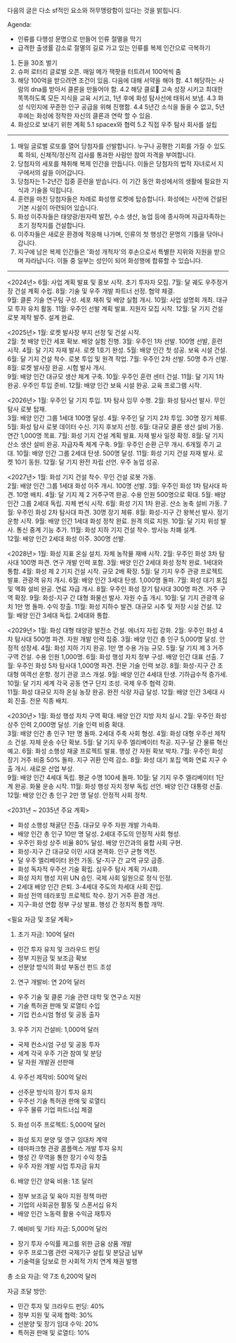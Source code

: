 다음의 글은 다소 sf적인 요소와 허무맹랑함이 있다는 것을 밝힙니다.

Agenda:
- 인류를 다행성 문명으로 만들어 인류 절멸을 막기
- 급격한 출생률 감소로 절멸의 길로 가고 있는 인류를 복제 인간으로 극복하기


1. 돈을 30조 벌기
3. 슈퍼 로터리 글로벌 오픈. 매일 메가 잭팟을 터트려서 100억씩 줌
4. 해당 100억을 받으려면 조건이 있음. 다음에 대해 서약을 해야 함.
    4.1 해당하는 사람의 dna를 받아서 클론을 만들어야 함.
    4.2 해당 클로 고속 성장 시키고 최대한 똑똑하도록 모든 지식을 교육 시키고, 1년 후에 화성 탐사선에 태워서 보냄.
    4.3 화성 식민지에 꾸준한 인구 공급을 위해 진행함.
    4.4 5년간 소식을 들을 수 없고, 5년 후에는 화성에 정착한 자신의 클론과 연락 할 수 있음.
5. 화성으로 보내기 위한 계획
    5.1 spacex와 협력
    5.2 직접 우주 탐사 회사를 설립

---

1. 매일 글로벌 로또를 열어 당첨자를 선발합니다. 누구나 공평한 기회를 가질 수 있도록 하되, 신체적/정신적 검사를 통과한 사람만 참여 자격을 부여합니다.
2. 당첨자의 세포를 채취해 복제 인간을 만듭니다. 이들은 당첨자의 법적 자녀로서 지구에서의 삶을 이어갑니다.
3. 당첨자는 1-2년간 집중 훈련을 받습니다. 이 기간 동안 화성에서의 생활에 필요한 지식과 기술을 익힙니다.
4. 훈련을 마친 당첨자들은 차례로 화성행 로켓에 탑승합니다. 화성에는 사전에 건설된 기본 시설이 마련되어 있습니다.
5. 화성 이주자들은 태양광/원자력 발전, 수소 생산, 농업 등에 종사하며 자급자족하는 초기 정착지를 건설합니다.
6. 이주자들은 새로운 환경에 적응해 나가며, 인류의 첫 행성간 문명의 기틀을 닦아나갑니다.
7. 지구에 남은 복제 인간들은 '화성 개척자'의 후손으로서 특별한 지위와 지원을 받으며 자라납니다. 이들 중 일부는 성인이 되어 화성행에 합류할 수 있습니다.

---

<2024년>
6월: 사업 계획 발표 및 홍보 시작. 초기 투자자 모집. 
7월: 달 궤도 우주정거장 건설 계획 수립.
8월: 기술 및 우주 개발 파트너 선정. 협약 체결.  
9월: 클론 기술 연구팀 구성. 세포 채취 및 배양 실험 개시.
10월: 사업 설명회 개최. 대규모 투자 유치 활동.
11월: 우주인 선발 계획 발표. 지원자 모집 시작.
12월: 달 기지 건설 로봇 제작 발주. 설계 완료.

<2025년>
1월: 로켓 발사장 부지 선정 및 건설 시작.  
2월: 첫 배양 인간 세포 확보. 배양 실험 진행.
3월: 우주인 1차 선발. 100명 선발, 훈련 시작.
4월: 달 기지 자재 발사. 로켓 1호기 완성.
5월: 배양 인간 첫 성공. 보육 시설 건설.
6월: 달 기지 건설 착수. 로봇 투입 및 원격 작업.
7월: 우주인 2차 선발. 50명 추가 선발.
8월: 로켓 발사장 완공. 시험 발사 개시.  
9월: 배양 인간 대규모 생산 체계 구축.
10월: 우주인 훈련 센터 건설. 
11월: 달 기지 1차 완공. 우주인 투입 준비.
12월: 배양 인간 보육 시설 완공. 교육 프로그램 시작.

<2026년>
1월: 우주인 달 기지 투입. 1차 탐사 임무 수행.
2월: 화성 탐사선 발사. 무인 탐사 로봇 탑재.  
3월: 배양 인간 그룹 1세대 100명 달성. 
4월: 우주인 달 기지 2차 투입. 30명 장기 체류.
5월: 화성 탐사 로봇 데이터 수신. 기지 후보지 선정.
6월: 대규모 클론 생산 설비 가동. 연간 1,000명 목표.
7월: 화성 기지 건설 계획 발표. 자재 발사 일정 확정.
8월: 달 기지 산소 생산 설비 완공. 자급자족 체계 구축.
9월: 우주인 순환 근무 개시. 6개월 주기 교대.
10월: 배양 인간 그룹 2세대 탄생. 500명 달성.
11월: 화성 기지 건설 자재 발사. 로켓 10기 동원.
12월: 달 기지 완전 자립 선언. 우주 농업 성공.

<2027년>
1월: 화성 기지 건설 착수. 무인 건설 로봇 가동.  
2월: 배양 인간 그룹 1세대 화성 이주 개시. 100명 선발.
3월: 우주인 화성 1차 탐사대 파견. 10명 배치.
4월: 달 기지 제 2 거주구역 완공. 수용 인원 500명으로 확대.
5월: 배양 인간 그룹 2세대 독립. 자체 번식 시작.
6월: 화성 기지 1차 완공. 산소 농축 설비 가동.
7월: 우주인 화성 2차 탐사대 파견. 30명 장기 체류.
8월: 화성-지구 간 왕복선 발사. 정기 운항 시작. 
9월: 배양 인간 1세대 화성 정착 완료. 원격 의료 지원.
10월: 달 기지 위성 발사. 통신 중계 기능 추가.
11월: 화성 지하 기지 건설 착수. 방사능 차폐 설계.  
12월: 배양 인간 2세대 화성 이주. 300명 선발.

<2028년>
1월: 화성 지표 온실 설치. 자체 농작물 재배 시작.
2월: 우주인 화성 3차 탐사대 100명 파견. 연구 개발 인력 포함.
3월: 배양 인간 2세대 화성 정착 완료. 1세대와 통합.
4월: 화성 제 2 기지 건설 시작. 규모 2배 확장.
5월: 달 기지 우주 관광 프로젝트 발표. 관광객 유치 개시.
6월: 배양 인간 3세대 탄생. 1,000명 돌파. 
7월: 화성 대기 포집 및 액화 설비 완공. 연료 자급 개시.
8월: 우주인 화성 장기 탐사대 300명 파견. 거주 구역 확장.
9월: 화성-지구 간 대형 화물선 발사. 자원 수출 개시.
10월: 달 기지 관광객 유치 1만 명 돌파. 수익 창출.
11월: 화성 지하수 발견. 대규모 시추 및 저장 시설 건설.
12월: 배양 인간 3세대 독립. 2세대와 통합.

<2029년>
1월: 화성 대형 태양광 발전소 건설. 에너지 자립 강화.
2월: 우주인 화성 4차 탐사대 500명 파견. 자원 개발 인력 집중.
3월: 배양 인간 총 인구 5,000명 달성. 안정적 성장세.
4월: 화성 지하 기지 완공. 1만 명 수용 가능 규모. 
5월: 달 기지 제 3 거주구역 건설. 수용 인원 1,000명.
6월: 화성 행성 자치 정부 구성. 배양 인간 대표 선출.
7월: 우주인 화성 5차 탐사대 1,000명 파견. 전문 기술 인력 보강.
8월: 화성-지구 간 초대형 여객선 운항. 정기 관광 코스 개설.
9월: 배양 인간 4세대 탄생. 기하급수적 증가세. 
10월: 달 기지 세계 각국 공동 연구 단지 조성. 국제 우주 협력 강화.  
11월: 화성 대규모 지하 온실 농장 완공. 완전 식량 자급 달성.
12월: 배양 인간 3세대 사회 진출. 전문 직종 배치.

<2030년>
1월: 화성 행성 자치 구역 확대. 배양 인간 지방 자치 실시.
2월: 우주인 화성 상주 인력 2,000명 달성. 기술 인력 비중 확대.  
3월: 배양 인간 총 인구 1만 명 돌파. 2세대 주축 사회 형성.
4월: 화성 대형 우주선 제작소 건설. 자체 운송 수단 확보.
5월: 달 기지 우주 엘리베이터 착공. 지구-달 간 물류 혁신 예고.
6월: 화성 소행성 채굴 프로젝트 발표. 행성 간 자원 확보 박차.
7월: 우주인 화성 장기 거주 비중 50% 돌파. 지구 귀환 인력 감소.
8월: 화성 대기 포집 액화 연료 지구 수출 개시. 새로운 산업 부상.  
9월: 배양 인간 4세대 독립. 평균 수명 100세 돌파.
10월: 달 기지 우주 엘리베이터 1단계 완공. 화물 운송 시작.
11월: 화성 행성 자치 정부 독립 선언. 배양 인간 대통령 선출.
12월: 배양 인간 총 인구 2만 명 달성. 안정적 사회 정착.

<2031년 ~ 2035년 주요 계획>
- 화성 소행성 채굴단 진출. 대규모 우주 자원 개발 가속화. 
- 배양 인간 총 인구 10만 명 달성. 2세대 주도의 안정적 사회 형성.
- 우주인 화성 상주 비율 80% 달성. 배양 인간과의 융합 사회 구현.
- 화성-지구 간 대규모 이민 시대 본격화. 인구 균형 역전.
- 달 우주 엘리베이터 완전 가동. 달-지구 간 교역 규모 급증. 
- 화성 독자적 우주선 기술 확립. 심우주 탐사 계획 가시화.
- 화성 자치 행성 지위 UN 승인. 국제 사회 일원으로 정식 인정.
- 2세대 배양 인간 은퇴. 3-4세대 주도의 차세대 사회 진입.
- 화성 전역 테라포밍 프로젝트 착수. 장기 거주 환경 개선.
- 지구-화성 연합 정부 구상 발표. 행성 간 정치적 통합 개막.

<필요 자금 및 조달 계획>
1. 초기 자금: 100억 달러
- 민간 투자 유치 및 크라우드 펀딩 
- 정부 지원금 및 보조금 확보
- 선분양 방식의 화성 부동산 펀드 조성

2. 연구 개발비: 연 20억 달러
- 우주 기술 및 클론 기술 관련 대학 및 연구소 지원   
- 기술 특허권 판매 및 로열티 수입
- 기업 컨소시엄 형성 및 공동 출자

3. 우주 기지 건설비: 1,000억 달러 
- 국제 컨소시엄 구성 및 공동 투자
- 세계 각국 우주 기관 참여 및 분담
- 달 자원 개발권 선판매

4. 우주선 제작비: 500억 달러
- 선주문 방식의 장기 투자 유치  
- 우주선 기술 특허권 판매 및 로열티 
- 우주 물류 기업 파트너십 체결

5. 화성 이주 프로젝트: 5,000억 달러
- 화성 토지 분양 및 영구 임대차 계약
- 테마파크형 관광 콤플렉스 개발 투자 유치
- 행성 간 무역을 통한 장기 수익 창출
- 우주 자원 개발 사업 투자금 유치

6. 배양 인간 양육 비용: 1조 달러
- 정부 보조금 및 육아 지원 정책 마련 
- 기업의 사회공헌 활동 및 스폰서십 유치
- 배양 인간 노동력 활용 수익금 재투자

7. 예비비 및 기타 자금: 5,000억 달러
- 장기 투자 수익률 제고를 위한 금융 상품 개발
- 우주 프로그램 관련 국제기구 설립 및 분담금 납부
- 기술력을 담보로 한 사회적 가치 연계 채권 발행

총 소요 자금: 약 7조 6,200억 달러 

자금 조달 방안:
- 민간 투자 및 크라우드 펀딩: 40% 
- 정부 지원 및 국제 협력: 30%
- 선분양 및 장기 임대 수익: 20%
- 특허권 판매 및 로열티: 10% 
